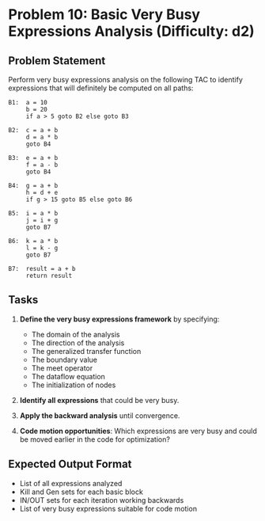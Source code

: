 # Problem 10: Basic Very Busy Expressions Analysis (Difficulty: d2)

## Problem Statement

Perform very busy expressions analysis on the following TAC to identify expressions that will definitely be computed on all paths:

```
B1:  a = 10
     b = 20
     if a > 5 goto B2 else goto B3

B2:  c = a + b
     d = a * b
     goto B4

B3:  e = a + b
     f = a - b
     goto B4

B4:  g = a + b
     h = d + e
     if g > 15 goto B5 else goto B6

B5:  i = a * b
     j = i + g
     goto B7

B6:  k = a * b
     l = k - g
     goto B7

B7:  result = a + b
     return result
```

## Tasks

1. **Define the very busy expressions framework** by specifying:
   - The domain of the analysis
   - The direction of the analysis
   - The generalized transfer function
   - The boundary value
   - The meet operator
   - The dataflow equation
   - The initialization of nodes

2. **Identify all expressions** that could be very busy.

3. **Apply the backward analysis** until convergence.

4. **Code motion opportunities**: Which expressions are very busy and could be moved earlier in the code for optimization?

## Expected Output Format

- List of all expressions analyzed
- Kill and Gen sets for each basic block
- IN/OUT sets for each iteration working backwards
- List of very busy expressions suitable for code motion